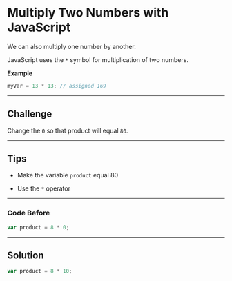 # Multiply Two Numbers with JavaScript

We can also multiply one number by another.

JavaScript uses the `*` symbol for multiplication of two numbers.

**Example**

```js
myVar = 13 * 13; // assigned 169
```

---

## Challenge

Change the `0` so that product will equal `80`.

---

## Tips

- Make the variable `product` equal 80

- Use the `*` operator

---

### Code Before

```js
var product = 8 * 0;

```

---

## Solution

```js
var product = 8 * 10;

```